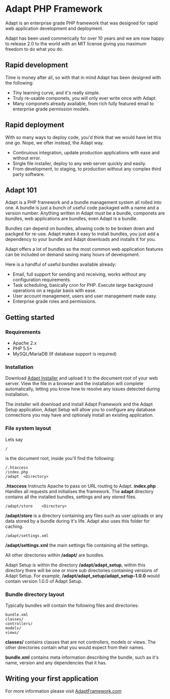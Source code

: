 # Adapt PHP Framework
Adapt is an enterprise grade PHP framework that was designed for rapid web application development and deployment.

Adapt has been used commerically for over 10 years and we are now happy to release 2.0 to the world with an MIT license giving you maximum freedom to do what you do.

## Rapid development
Time is money after all, so with that in mind Adapt has been designed with the following:
* Tiny learning curve, and it's really simple.
* Truly re-usable componets, you will only ever write once with Adapt.
* Many componets already available, from rich fully featured email to enterprise grade permission models.

## Rapid deployment
With so many ways to deploy code, you'd think that we would have let this one go. Nope, we ofter instead, the Adapt way.
* Continuious integration, update production applications with ease and without error.
* Single file installer, deploy to any web server quickly and easily.
* From development, to staging, to production without any complex third party software.

## Adapt 101
Adapt is a PHP framework and a bundle management system all rolled into one. A bundle is just a bunch of useful code packaged with a name and a version number.  Anything written in Adapt must be a bundle, componets are bundles, web applications are bundles, even Adapt is a bundle.

Bundles can depend on bundles, allowing code to be broken down and packged for re-use.  Adapt makes it easy to install bundles, you just add a dependency to your bundle and Adapt downloads and installs it for you.

Adapt offers a lot of bundles so the most common web application features can be included on demand saving many hours of development.

Here is a handful of useful bundles available already:
* Email, full support for sending and receiving, works without any configuration requirements.
* Task scheduling, basically cron for PHP.  Execute large background operations on a regular basis with ease.
* User account management, users and user management made easy.
* Enterprise grade roles and permissions.

## Getting started
### Requirements
* Apache 2.x
* PHP 5.5+
* MySQL/MariaDB (If database support is required)

### Installation
Download [Adapt Installer](https://raw.githubusercontent.com/mbruton/adapt_installer/master/install.php) and upload it to the document root of your web server.  View the file in a browser and the installation will complete automatically, letting you know how to resolve any issues detected during installation.

The installer will download and install Adapt Framework and the Adapt Setup application, Adapt Setup will allow you to configure any database connections you may have and optionaly install an existing application.

### File system layout
Lets say
```
/
```
is the document root, inside you'll find the following:
```
/.htaccess
/index.php
/adapt  <Directory>
```
**.htaccess** Instructs Apache to pass on URL routing to Adapt. **index.php** Handles all requests and initialises the framework. The **adapt** directory contains all the installed bundles, settings and any stored files. 

```
/adapt/store    <Directory>
```

**/adapt/store** is a directory containing any files such as user uploads or any data stored by a bundle during it's life.  Adapt also uses this folder for caching.

```
/adapt/settings.xml
```

**/adapt/settings.xml** the main settings file containing all the settings.

All other directories within **/adapt/** are bundles.

Adapt Setup is within the directory **/adapt/adapt_setup**, within this directory there will be one or more sub directories containing versions of Adapt Setup. For example, **/adapt/adapt_setup/adapt_setup-1.0.0** would contain version 1.0.0 of Adapt Setup.

### Bundle directory layout
Typically bundles will contain the following files and directories:

```
bundle.xml
classes/
controllers/
models/
views/
```

**classes/** contains classes that are not controllers, models or views. The other directories contain what you would expect from their names.

**bundle.xml** contains meta information describing the bundle, such as it's name, version and any dependencies that it has.

## Writing your first application


For more information please visit [AdaptFramework.com](http://www.adaptframework.com)

